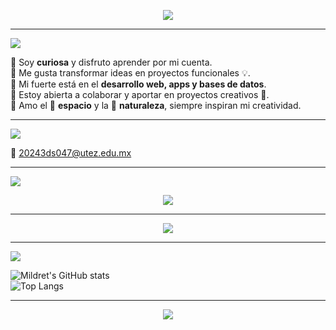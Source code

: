 <p align="center">
  <img src="https://readme-typing-svg.herokuapp.com?font=Fira+Code&size=30&duration=4000&pause=500&color=9A7DFA&center=true&vCenter=true&width=750&lines=🌙+Holaaa!%2C+soy+Mildret+Ventura;✨+Explorando+el+universo+del+código;🌿+Conectando+la+tecnología+con+la+naturaleza" />
</p>

---

<p align="left">
  <img src="https://readme-typing-svg.herokuapp.com?font=Fira+Code&size=22&duration=3500&pause=700&color=FF69B4&width=435&lines=🌌+Sobre+mí&repeat=false" />
</p>

🔹 Soy **curiosa** y disfruto aprender por mi cuenta.  
🔹 Me gusta transformar ideas en proyectos funcionales 💡.  
🔹 Mi fuerte está en el **desarrollo web, apps y bases de datos**.  
🔹 Estoy abierta a colaborar y aportar en proyectos creativos 🤝.  
🔹 Amo el 🌌 **espacio** y la 🌿 **naturaleza**, siempre inspiran mi creatividad.  

---

<p align="left">
  <img src="https://readme-typing-svg.herokuapp.com?font=Fira+Code&size=22&duration=3000&pause=800&color=7FFFD4&width=435&lines=📬+Contacto&repeat=false" />
</p>

📧 [20243ds047@utez.edu.mx](mailto:20243ds047@utez.edu.mx)  

---

<p align="left">
  <img src="https://readme-typing-svg.herokuapp.com?font=Fira+Code&size=22&duration=2500&pause=600&color=FFD700&width=435&lines=⚡+Pila+Tecnológica&repeat=false" />
</p>

<p align="center">
  <img src="https://readme-typing-svg.herokuapp.com?font=Fira+Code&size=20&duration=3500&pause=1000&color=00FF7F&center=true&vCenter=true&width=600&lines=C;C++;HTML;PHP;Python;JavaScript&repeat=false" />
</p>

---

<p align="center">
  <img src="https://skillicons.dev/icons?i=c,cpp,html,php,python,js" />
</p>

---

<p align="left">
  <img src="https://readme-typing-svg.herokuapp.com?font=Fira+Code&size=22&duration=2800&pause=900&color=00BFFF&width=435&lines=📊+Estadísticas&repeat=false" />
</p>

![Mildret's GitHub stats](https://github-readme-stats.vercel.app/api?username=Mildret-Ventura&show_icons=true&theme=radical)  
![Top Langs](https://github-readme-stats.vercel.app/api/top-langs/?username=Mildret-Ventura&layout=compact&theme=radical)  

---

<p align="center">
  <img src="https://readme-typing-svg.herokuapp.com?font=Fira+Code&size=24&duration=3500&pause=1000&color=BA55D3&center=true&vCenter=true&width=900&lines=✨+Gracias+por+visitar+mi+perfil;🌌+Aquí+cada+línea+de+código+cuenta+una+historia;🌿+El+universo+y+la+naturaleza+son+mi+inspiración" />
</p>
